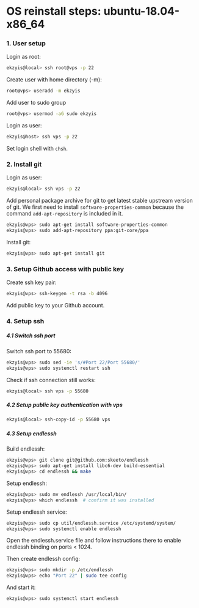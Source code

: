 # OS reinstall steps: ubuntu-18.04-x86_64

### 1. User setup

Login as root:
```sh
ekzyis@local> ssh root@vps -p 22
```

Create user with home directory (-m):
```sh
root@vps> useradd -m ekzyis
```

Add user to sudo group
```sh
root@vps> usermod -aG sudo ekzyis
```

Login as user:
```sh
ekzyis@host> ssh vps -p 22
```

Set login shell with `chsh`.


### 2. Install git

Login as user:
```sh
ekzyis@local> ssh vps -p 22
```

Add personal package archive for git to get latest stable upstream version of git. We first need to install `software-properties-common` because the command `add-apt-repository` is included in it.
```sh
ekzyis@vps> sudo apt-get install software-properties-common
ekzyis@vps> sudo add-apt-repository ppa:git-core/ppa
```

Install git:
```sh
ekzyis@vps> sudo apt-get install git
```

### 3. Setup Github access with public key

Create ssh key pair:
```sh
ekzyis@vps> ssh-keygen -t rsa -b 4096
```

Add public key to your Github account.

### 4. Setup ssh

##### 4.1 Switch ssh port

Switch ssh port to 55680:
```sh
ekzyis@vps> sudo sed -ie 's/#Port 22/Port 55680/'
ekzyis@vps> sudo systemctl restart ssh
```

Check if ssh connection still works:
```sh
ekzyis@local> ssh vps -p 55680
```

##### 4.2 Setup public key authentication with vps

```sh
ekzyis@local> ssh-copy-id -p 55680 vps
```

##### 4.3 Setup endlessh

Build endlessh:
```sh
ekzyis@vps> git clone git@github.com:skeeto/endlessh
ekzyis@vps> sudo apt-get install libc6-dev build-essential
ekzyis@vps> cd endlessh && make
```

Setup endlessh:
```sh
ekzyis@vps> sudo mv endlessh /usr/local/bin/
ekzyis@vps> which endlessh  # confirm it was installed
```


Setup endlessh service:
```sh
ekzyis@vps> sudo cp util/endlessh.service /etc/systemd/system/
ekzyis@vps> sudo systemctl enable endlessh
```

Open the endlessh.service file and follow instructions there to enable endlessh binding on ports < 1024.

Then create endlessh config:
```sh
ekzyis@vps> sudo mkdir -p /etc/endlessh
ekzyis@vps> echo "Port 22" | sudo tee config
```

And start it:
```sh
ekzyis@vps> sudo systemctl start endlessh
```
